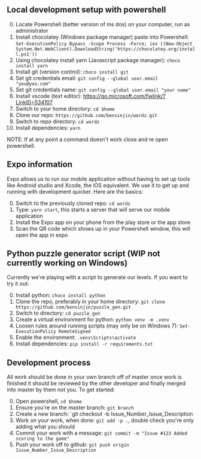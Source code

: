 ## Local development setup with powershell

0. Locate Powershell (better version of ms dos) on your computer, run as administrator
1. Install chocolatey (Windows package manager) paste into Powershell: `Set-ExecutionPolicy Bypass -Scope Process -Force; iex ((New-Object System.Net.WebClient).DownloadString('https://chocolatey.org/install.ps1'))`
2. Using chocolatey install yarn (Javascript package manager): `choco install yarn`
3. Install git (version control): `choco install git`
4. Set git credentials email: `git config --global user.email "you@you.com"`
5. Set git credentials name: `git config --global user.email "your name"`
6. Install vscode (text editor): https://go.microsoft.com/fwlink/?LinkID=534107
7. Switch to your home directory: `cd $home`
8. Clone our repo: `https://github.com/bensinjin/wordz.git`
9. Switch to repo directory: `cd wordz`
10. Install dependencies: `yarn`

NOTE: If at any point a command doesn't work close and re open powershell.

## Expo information

Expo allows us to run our mobile application without having to set up tools like Android studio and Xcode, the iOS equivalent.
We use it to get up and running with development quicker. Here are the basics:

0. Switch to the previously cloned repo: `cd wordz`
1. Type: `yarn start`, this starts a server that will serve our mobile application
2. Install the Expo app on your phone from the play store or the app store
3. Scan the QR code which shows up in your Powershell window, this will open the app in expo

## Python puzzle generator script (WIP not currently working on Windows)

Currently we're playing with a script to generate our levels. If you want to try it out:

0. Install python: `choco install python`
1. Clone the repo, preferably in your home directory: `git clone https://github.com/bensinjin/puzzle_gen.git`
2. Switch to directory: `cd puzzle_gen`
3. Create a virtual environment for python: `python venv -m .venv`
4. Loosen rules around running scripts (may only be on Windows 7): `Set-ExecutionPolicy RemoteSigned` 
5. Enable the environment: `.venv\Scripts\activate`
6. Install dependencies: `pip install -r requirements.txt`


## Development process

All work should be done in your own branch off of master once work is finished it should be reviewed
by the other developer and finally merged into master by them not you. To get started:

0. Open powershell, `cd $home`
1. Ensure you're on the master branch: `git branch`
2. Create a new branch: `git checkout -b Issue_Number_Issue_Description
3. Work on your work, when done: `git add -p .`, double check you're only adding what you should
4. Commit your work with a message: `git commit -m "Issue #123 Added scoring to the game"`
5. Push your work off to github: `git push origin Issue_Number_Issue_Description`
